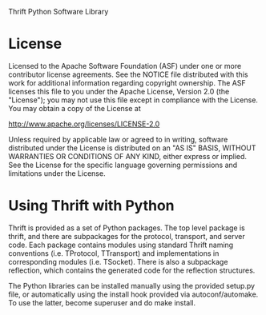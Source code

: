 Thrift Python Software Library

License
=======

Licensed to the Apache Software Foundation (ASF) under one
or more contributor license agreements. See the NOTICE file
distributed with this work for additional information
regarding copyright ownership. The ASF licenses this file
to you under the Apache License, Version 2.0 (the
"License"); you may not use this file except in compliance
with the License. You may obtain a copy of the License at

  http://www.apache.org/licenses/LICENSE-2.0

Unless required by applicable law or agreed to in writing,
software distributed under the License is distributed on an
"AS IS" BASIS, WITHOUT WARRANTIES OR CONDITIONS OF ANY
KIND, either express or implied. See the License for the
specific language governing permissions and limitations
under the License.

Using Thrift with Python
========================

Thrift is provided as a set of Python packages. The top level package is
thrift, and there are subpackages for the protocol, transport, and server
code. Each package contains modules using standard Thrift naming conventions
(i.e. TProtocol, TTransport) and implementations in corresponding modules
(i.e. TSocket).  There is also a subpackage reflection, which contains
the generated code for the reflection structures.

The Python libraries can be installed manually using the provided setup.py
file, or automatically using the install hook provided via autoconf/automake.
To use the latter, become superuser and do make install.
